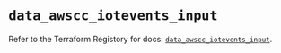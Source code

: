 # `data_awscc_iotevents_input`

Refer to the Terraform Registory for docs: [`data_awscc_iotevents_input`](https://registry.terraform.io/providers/hashicorp/awscc/0.70.0/docs/data-sources/iotevents_input).
